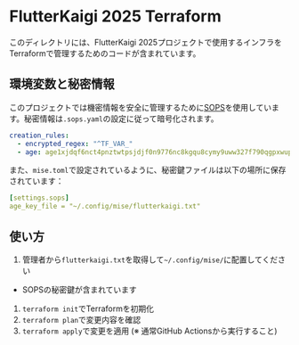 # FlutterKaigi 2025 Terraform

このディレクトリには、FlutterKaigi 2025プロジェクトで使用するインフラをTerraformで管理するためのコードが含まれています。

## 環境変数と秘密情報

このプロジェクトでは機密情報を安全に管理するために[SOPS](https://github.com/mozilla/sops)を使用しています。秘密情報は`.sops.yaml`の設定に従って暗号化されます。

```yaml
creation_rules:
  - encrypted_regex: "^TF_VAR_"
  - age: age1xjdqf6nct4pnztwtpsjdjf0n9776nc8kgqu8cymy9uww327f790qgpxwup
```

また、`mise.toml`で設定されているように、秘密鍵ファイルは以下の場所に保存されています：

```yaml
[settings.sops]
age_key_file = "~/.config/mise/flutterkaigi.txt"
```

## 使い方

1. 管理者から`flutterkaigi.txt`を取得して`~/.config/mise/`に配置してください

- SOPSの秘密鍵が含まれています

1. `terraform init`でTerraformを初期化
1. `terraform plan`で変更内容を確認
1. `terraform apply`で変更を適用 (※ 通常GitHub Actionsから実行すること)
